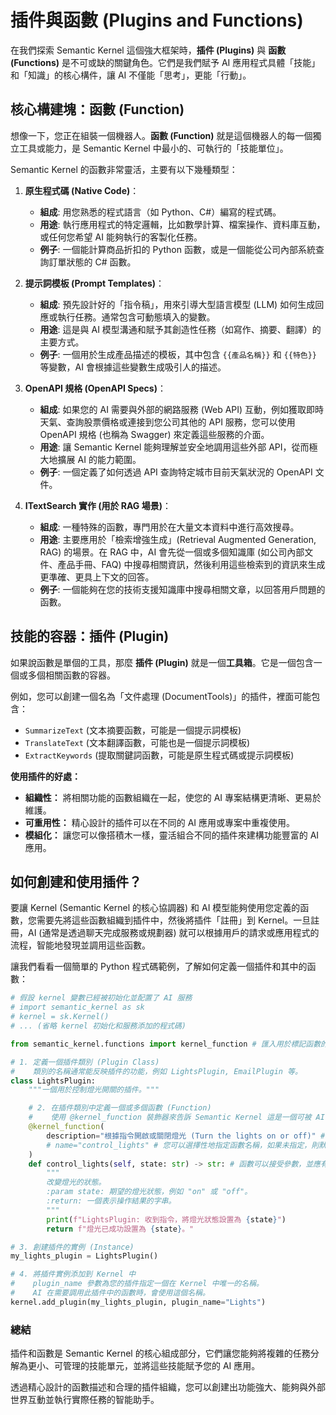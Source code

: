 # 插件與函數 (Plugins and Functions)

在我們探索 Semantic Kernel 這個強大框架時，**插件 (Plugins)** 與 **函數 (Functions)** 是不可或缺的關鍵角色。它們是我們賦予 AI 應用程式具體「技能」和「知識」的核心構件，讓 AI 不僅能「思考」，更能「行動」。

## 核心構建塊：函數 (Function)

想像一下，您正在組裝一個機器人。**函數 (Function)** 就是這個機器人的每一個獨立工具或能力，是 Semantic Kernel 中最小的、可執行的「技能單位」。

Semantic Kernel 的函數非常靈活，主要有以下幾種類型：

1.  **原生程式碼 (Native Code)**：
    *   **組成**: 用您熟悉的程式語言（如 Python、C#）編寫的程式碼。
    *   **用途**: 執行應用程式的特定邏輯，比如數學計算、檔案操作、資料庫互動，或任何您希望 AI 能夠執行的客製化任務。
    *   **例子**: 一個能計算商品折扣的 Python 函數，或是一個能從公司內部系統查詢訂單狀態的 C# 函數。

2.  **提示詞模板 (Prompt Templates)**：
    *   **組成**: 預先設計好的「指令稿」，用來引導大型語言模型 (LLM) 如何生成回應或執行任務。通常包含可動態填入的變數。
    *   **用途**: 這是與 AI 模型溝通和賦予其創造性任務（如寫作、摘要、翻譯）的主要方式。
    *   **例子**: 一個用於生成產品描述的模板，其中包含 `{{產品名稱}}` 和 `{{特色}}` 等變數，AI 會根據這些變數生成吸引人的描述。

3.  **OpenAPI 規格 (OpenAPI Specs)**：
    *   **組成**: 如果您的 AI 需要與外部的網路服務 (Web API) 互動，例如獲取即時天氣、查詢股票價格或連接到您公司其他的 API 服務，您可以使用 OpenAPI 規格 (也稱為 Swagger) 來定義這些服務的介面。
    *   **用途**: 讓 Semantic Kernel 能夠理解並安全地調用這些外部 API，從而極大地擴展 AI 的能力範圍。
    *   **例子**: 一個定義了如何透過 API 查詢特定城市目前天氣狀況的 OpenAPI 文件。

4.  **ITextSearch 實作 (用於 RAG 場景)**：
    *   **組成**: 一種特殊的函數，專門用於在大量文本資料中進行高效搜尋。
    *   **用途**: 主要應用於「檢索增強生成」(Retrieval Augmented Generation, RAG) 的場景。在 RAG 中，AI 會先從一個或多個知識庫 (如公司內部文件、產品手冊、FAQ) 中搜尋相關資訊，然後利用這些檢索到的資訊來生成更準確、更具上下文的回答。
    *   **例子**: 一個能夠在您的技術支援知識庫中搜尋相關文章，以回答用戶問題的函數。

## 技能的容器：插件 (Plugin)

如果說函數是單個的工具，那麼 **插件 (Plugin)** 就是一個**工具箱**。它是一個包含一個或多個相關函數的容器。

例如，您可以創建一個名為「文件處理 (DocumentTools)」的插件，裡面可能包含：

*   `SummarizeText` (文本摘要函數，可能是一個提示詞模板)
*   `TranslateText` (文本翻譯函數，可能也是一個提示詞模板)
*   `ExtractKeywords` (提取關鍵詞函數，可能是原生程式碼或提示詞模板)

**使用插件的好處：**

*   **組織性：** 將相關功能的函數組織在一起，使您的 AI 專案結構更清晰、更易於維護。
*   **可重用性：** 精心設計的插件可以在不同的 AI 應用或專案中重複使用。
*   **模組化：** 讓您可以像搭積木一樣，靈活組合不同的插件來建構功能豐富的 AI 應用。

## 如何創建和使用插件？

要讓 Kernel (Semantic Kernel 的核心協調器) 和 AI 模型能夠使用您定義的函數，您需要先將這些函數組織到插件中，然後將插件「註冊」到 Kernel。一旦註冊，AI (通常是透過聊天完成服務或規劃器) 就可以根據用戶的請求或應用程式的流程，智能地發現並調用這些函數。

讓我們看看一個簡單的 Python 程式碼範例，了解如何定義一個插件和其中的函數：

```python
# 假設 kernel 變數已經被初始化並配置了 AI 服務
# import semantic_kernel as sk
# kernel = sk.Kernel()
# ... (省略 kernel 初始化和服務添加的程式碼)

from semantic_kernel.functions import kernel_function # 匯入用於標記函數的裝飾器

# 1. 定義一個插件類別 (Plugin Class)
#    類別的名稱通常能反映插件的功能，例如 LightsPlugin, EmailPlugin 等。
class LightsPlugin:
    """一個用於控制燈光開關的插件。"""

    # 2. 在插件類別中定義一個或多個函數 (Function)
    #    使用 @kernel_function 裝飾器來告訴 Semantic Kernel 這是一個可被 AI 調用的函數。
    @kernel_function(
        description="根據指令開啟或關閉燈光 (Turn the lights on or off)" # 函數的描述至關重要！AI 會參考它來理解函數的功能和適用場景。
        # name="control_lights" # 您可以選擇性地指定函數名稱，如果未指定，則默認為 Python 方法的名稱。
    )
    def control_lights(self, state: str) -> str: # 函數可以接受參數，並應有明確的返回類型。
        """
        改變燈光的狀態。
        :param state: 期望的燈光狀態，例如 "on" 或 "off"。
        :return: 一個表示操作結果的字串。
        """
        print(f"LightsPlugin: 收到指令，將燈光狀態設置為 {state}")
        return f"燈光已成功設置為 {state}。"

# 3. 創建插件的實例 (Instance)
my_lights_plugin = LightsPlugin()

# 4. 將插件實例添加到 Kernel 中
#    plugin_name 參數為您的插件指定一個在 Kernel 中唯一的名稱。
#    AI 在需要調用此插件中的函數時，會使用這個名稱。
kernel.add_plugin(my_lights_plugin, plugin_name="Lights")
```

### 總結

插件和函數是 Semantic Kernel 的核心組成部分，它們讓您能夠將複雜的任務分解為更小、可管理的技能單元，並將這些技能賦予您的 AI 應用。

透過精心設計的函數描述和合理的插件組織，您可以創建出功能強大、能夠與外部世界互動並執行實際任務的智能助手。